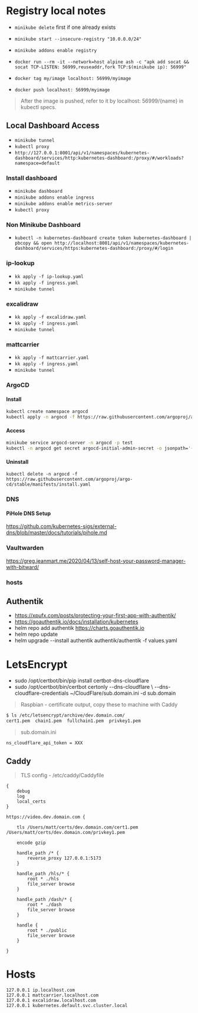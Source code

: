 # Registry local notes

- `minikube delete` first if one already exists
- `minikube start --insecure-registry "10.0.0.0/24"`

- `minikube addons enable registry`
- `docker run --rm -it --network=host alpine ash -c "apk add socat && socat TCP-LISTEN: 56999,reuseaddr,fork TCP:$(minikube ip): 56999"`
- `docker tag my/image localhost: 56999/myimage`
- `docker push localhost: 56999/myimage`

> After the image is pushed, refer to it by localhost: 56999/{name} in kubectl specs.

## Local Dashboard Access

- `minikube tunnel`
- `kubectl proxy`
- `http://127.0.0.1:8001/api/v1/namespaces/kubernetes-dashboard/services/http:kubernetes-dashboard:/proxy/#/workloads?namespace=default`

### Install dashboard

- `minikube dashboard`
- `minikube addons enable ingress`
- `minikube addons enable metrics-server`
- `kubectl proxy`

### Non Minikube Dashboard

- `kubectl -n kubernetes-dashboard create token kubernetes-dashboard | pbcopy && open http://localhost:8001/api/v1/namespaces/kubernetes-dashboard/services/https:kubernetes-dashboard:/proxy/#/login`

### ip-lookup

- `kk apply -f ip-lookup.yaml`
- `kk apply -f ingress.yaml`
- `minikube tunnel`

### excalidraw

- `kk apply -f excalidraw.yaml`
- `kk apply -f ingress.yaml`
- `minikube tunnel`

### mattcarrier

- `kk apply -f mattcarrier.yaml`
- `kk apply -f ingress.yaml`
- `minikube tunnel`

### ArgoCD

#### Install

```bash
kubectl create namespace argocd
kubectl apply -n argocd -f https://raw.githubusercontent.com/argoproj/argo-cd/stable/manifests/install.yaml
```

#### Access

```bash
minikube service argocd-server -n argocd -p test
kubectl -n argocd get secret argocd-initial-admin-secret -o jsonpath='{.data.password}' | base64 -d
```

#### Uninstall

`kubectl delete -n argocd -f https://raw.githubusercontent.com/argoproj/argo-cd/stable/manifests/install.yaml`

### DNS

#### PiHole DNS Setup
https://github.com/kubernetes-sigs/external-dns/blob/master/docs/tutorials/pihole.md

### Vaultwarden
https://greg.jeanmart.me/2020/04/13/self-host-your-password-manager-with-bitward/

### hosts

## Authentik

- https://xpufx.com/posts/protecting-your-first-app-with-authentik/
- https://goauthentik.io/docs/installation/kubernetes
- helm repo add authentik https://charts.goauthentik.io
- helm repo update
- helm upgrade --install authentik authentik/authentik -f values.yaml

# LetsEncrypt
- sudo /opt/certbot/bin/pip install certbot-dns-cloudflare
- sudo /opt/certbot/bin/certbot certonly --dns-cloudflare \ 
  --dns-cloudflare-credentials ~/CloudFlare/sub.domain.ini -d sub.domain

> Raspbian - certificate output, copy these to machine with Caddy
```bash
$ ls /etc/letsencrypt/archive/dev.domain.com/
cert1.pem  chain1.pem  fullchain1.pem  privkey1.pem
```

> sub.domain.ini
```
ns_cloudflare_api_token = XXX
```

## Caddy

> TLS config - /etc/caddy/Caddyfile

```
{   
    debug
    log
    local_certs
}

https://video.dev.domain.com {

    tls /Users/matt/certs/dev.domain.com/cert1.pem /Users/matt/certs/dev.domain.com/privkey1.pem

    encode gzip
    
    handle_path /* {
        reverse_proxy 127.0.0.1:5173
    }

    handle_path /hls/* {
        root * ./hls
        file_server browse
    }

    handle_path /dash/* {
        root * ./dash
        file_server browse
    }

    handle {
        root * ./public
        file_server browse
    }

}
```

# Hosts
```
127.0.0.1 ip.localhost.com 
127.0.0.1 mattcarrier.localhost.com
127.0.0.1 excalidraw.localhost.com 
127.0.0.1 kubernetes.default.svc.cluster.local
```